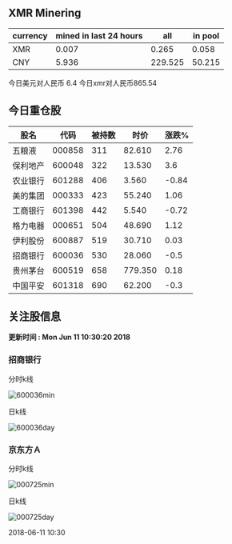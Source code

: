 ## XMR Minering

|currency|mined in last 24 hours|all|in pool|
|---|---|---|---|
|XMR|0.007|0.265|0.058|
|CNY|5.936|229.525|50.215|

今日美元对人民币 6.4	今日xmr对人民币865.54


## 今日重仓股 

|股名|代码|被持数|时价|涨跌%|
|---|---|---|---|---|
|五粮液|000858|311|82.610|2.76|
|保利地产|600048|322|13.530|3.6|
|农业银行|601288|406|3.560|-0.84|
|美的集团|000333|423|55.240|1.06|
|工商银行|601398|442|5.540|-0.72|
|格力电器|000651|504|48.690|1.12|
|伊利股份|600887|519|30.710|0.03|
|招商银行|600036|530|28.060|-0.5|
|贵州茅台|600519|658|779.350|0.18|
|中国平安|601318|690|62.200|-0.3|

## 关注股信息
**更新时间 : Mon Jun 11 10:30:20 2018**
### 招商银行 
分时k线

![600036min](http://image.sinajs.cn/newchart/min/n/sh600036.gif)

日k线

![600036day](http://image.sinajs.cn/newchart/daily/n/sh600036.gif)

### 京东方Ａ 
分时k线

![000725min](http://image.sinajs.cn/newchart/min/n/sz000725.gif)

日k线

![000725day](http://image.sinajs.cn/newchart/daily/n/sz000725.gif)

2018-06-11 10:30